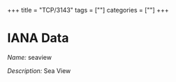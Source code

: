 +++
title = "TCP/3143"
tags = [""]
categories = [""]
+++

# IANA Data

_Name:_ seaview

_Description:_ Sea View

